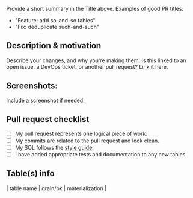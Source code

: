 Provide a short summary in the Title above. Examples of good PR titles:
* "Feature: add so-and-so tables"
* "Fix: deduplicate such-and-such"
## Description & motivation
Describe your changes, and why you're making them. Is this linked to an open issue, a DevOps ticket, or another pull request? Link it here.
## Screenshots:
Include a screenshot if needed.
## Pull request checklist
- [ ] My pull request represents one logical piece of work.
- [ ] My commits are related to the pull request and look clean.
- [ ] My SQL follows the [style guide](https://github.com/HD-Underwriting/quote-market-data/blob/development/guides/sql_style_guide.md).
- [ ] I have added appropriate tests and documentation to any new tables.
## Table(s) info
| table name  | grain/pk | materialization |


